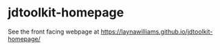 # jdtoolkit-homepage

See the front facing webpage at https://laynawilliams.github.io/jdtoolkit-homepage/
